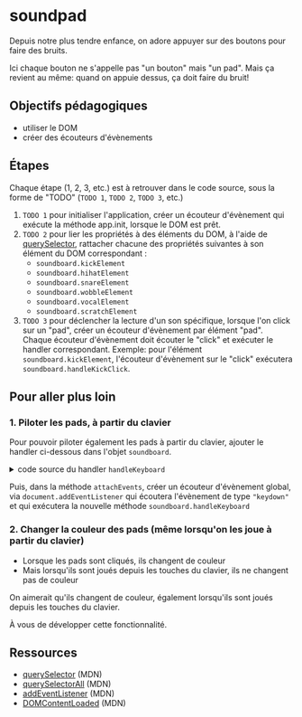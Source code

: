 # soundpad

Depuis notre plus tendre enfance, on adore appuyer sur des boutons pour faire des bruits.

Ici chaque bouton ne s'appelle pas "un bouton" mais "un pad". Mais ça revient au même: quand on appuie dessus, ça doit faire du bruit!

## Objectifs pédagogiques

- utiliser le DOM
- créer des écouteurs d'évènements

## Étapes

Chaque étape (1, 2, 3, etc.) est à retrouver dans le code source, sous la forme de "TODO" (`TODO 1`, `TODO 2`, `TODO 3`, etc.)

1. `TODO 1` pour initialiser l'application, créer un écouteur d'évènement qui exécute la méthode app.init, lorsque le DOM est prêt.
2. `TODO 2` pour lier les propriétés à des éléments du DOM, à l'aide de [querySelector](https://developer.mozilla.org/fr/docs/Web/API/Document/querySelector), rattacher chacune des propriétés suivantes à son élément du DOM correspondant :
   - `soundboard.kickElement`
   - `soundboard.hihatElement`
   - `soundboard.snareElement`
   - `soundboard.wobbleElement`
   - `soundboard.vocalElement`
   - `soundboard.scratchElement`
3. `TODO 3` pour déclencher la lecture d'un son spécifique, lorsque l'on click sur un "pad", créer un écouteur d'évènement par élément "pad". Chaque écouteur d'évènement doit écouter le "click" et exécuter le handler correspondant. Exemple: pour l'élément `soundboard.kickElement`, l'écouteur d'évènement sur le "click" exécutera `soundboard.handleKickClick`.

## Pour aller plus loin

### 1. Piloter les pads, à partir du clavier

Pour pouvoir piloter également les pads à partir du clavier, ajouter le handler ci-dessous dans l'objet `soundboard`.
<details>
<summary>code source du handler <code>handleKeyboard</code></summary>

```js
/**
  * Méthode/Handler exécuté lorsque n'importe quelle touche du clavier est pressée
  */
handleKeyboard: function(event) {
  if (event.key === 'a') { soundboard.kickElement.click(); }
  if (event.key === 'z') { soundboard.hihatElement.click(); }
  if (event.key === 'e') { soundboard.snareElement.click(); }
  if (event.key === 'q') { soundboard.wobbleElement.click(); }
  if (event.key === 's') { soundboard.vocalElement.click(); }
  if (event.key === 'd') { soundboard.scratchElement.click(); }
},
```

</details>

Puis, dans la méthode `attachEvents`, créer un écouteur d'évènement global, via `document.addEventListener` qui écoutera l'évènement de type `"keydown"` et qui exécutera la nouvelle méthode `soundboard.handleKeyboard`

### 2. Changer la couleur des pads (même lorsqu'on les joue à partir du clavier)

- Lorsque les pads sont cliqués, ils changent de couleur
- Mais lorsqu'ils sont joués depuis les touches du clavier, ils ne changent pas de couleur

On aimerait qu'ils changent de couleur, également lorsqu'ils sont joués depuis les touches du clavier.

À vous de développer cette fonctionnalité.

## Ressources

- [querySelector](https://developer.mozilla.org/fr/docs/Web/API/Document/querySelector) (MDN)
- [querySelectorAll](https://developer.mozilla.org/fr/docs/Web/API/Document/querySelectorAll) (MDN)
- [addEventListener](https://developer.mozilla.org/fr/docs/Web/API/EventTarget/addEventListener) (MDN)
- [DOMContentLoaded](https://developer.mozilla.org/fr/docs/Web/API/Window/DOMContentLoaded_event) (MDN)
